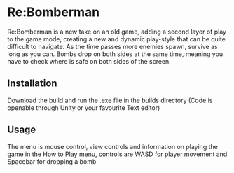 # Re:Bomberman

Re:Bomberman is a new take on an old game, adding a second layer of play to the game mode, creating a new and dynamic play-style that can be quite difficult to navigate. As the time passes more enemies spawn, survive as long as you can. Bombs drop on both sides at the same time, meaning you have to check where is safe on both sides of the screen.

## Installation

Download the build and run the .exe file in the builds directory (Code is openable through Unity or your favourite Text editor)


## Usage

The menu is mouse control, view controls and information on playing the game in the How to Play menu, controls are  WASD for player movement and Spacebar for dropping a bomb 
